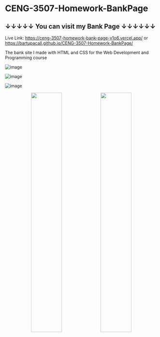 # CENG-3507-Homework-BankPage
## ↓↓↓↓↓ You can visit my Bank Page ↓↓↓↓↓↓
Live Link: https://ceng-3507-homework-bank-page-v1o6.vercel.app/ or https://bartupacall.github.io/CENG-3507-Homework-BankPage/
<p>The bank site I made with HTML and CSS for the Web Development and Programming course</p>

![image](https://github.com/user-attachments/assets/c3a2c1dc-7e54-43c7-aa97-54e9632f8395)

![image](https://github.com/user-attachments/assets/4983c7f6-6e28-4b7a-9cf9-92eab5b1348f)

![image](https://github.com/user-attachments/assets/8051343b-31ee-485b-a8a1-ccbef2d2a91d)

<p align="center">
  <img src="https://github.com/user-attachments/assets/637b63da-d776-405d-b53f-0c60d30691fc" width="45%" />
  <img src="https://github.com/user-attachments/assets/42abba20-92cf-447c-b25c-770a76f43db3" width="45%" />
</p>




